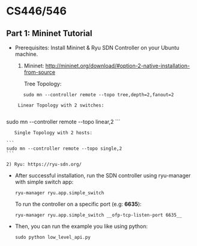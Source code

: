# CS446/546

## Part 1: Mininet Tutorial ## 

* Prerequisites: Install Mininet & Ryu SDN Controller on your Ubuntu machine.

    1) Mininet: http://mininet.org/download/#option-2-native-installation-from-source
   
       Tree Topology:   
    ```
       sudo mn --controller remote --topo tree,depth=2,fanout=2
    ```
        
       Linear Topology with 2 switches: 
    ```
sudo mn --controller remote --topo linear,2
    ```
    
       Single Topology with 2 hosts:
       
    ```
    sudo mn --controller remote --topo single,2
    ```
    
    2) Ryu: https://ryu-sdn.org/

* After successful installation, run the SDN controller using ryu-manager with simple switch app: 

    ```
    ryu-manager ryu.app.simple_switch
    ```
     
     To run the controller on a specific port (e.g: __6635__): 
     
     ```
     ryu-manager ryu.app.simple_switch __ofp-tcp-listen-port 6635__
     ```
    
* Then, you can run the example you like using python:

  ```
  sudo python low_level_api.py
  ```
